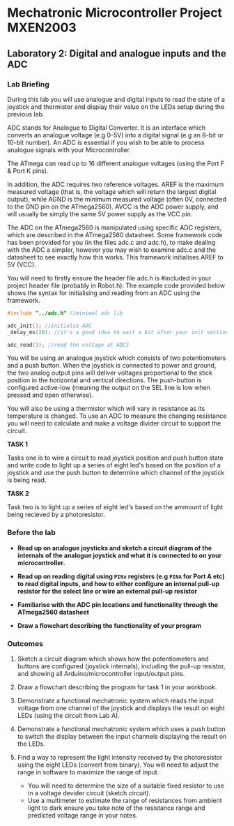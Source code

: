 # Mechatronic Microcontroller Project MXEN2003

## Laboratory 2:  Digital and analogue inputs and the ADC

### Lab Briefing

During this lab you will use analogue and digital inputs to read the state of a joystick and thermister and display their value on the LEDs setup during the previous lab.

ADC stands for Analogue to Digital Converter.  It is an interface which converts an analogue voltage (e.g 0-5V) into a digital signal (e.g an 8-bit or 10-bit number).  An ADC is essential if you wish to be able to process analogue signals with your Microcontroller.

The ATmega can read up to 16 different analogue voltages (using the Port F & Port K pins).

In addition, the ADC requires two reference voltages.  AREF is the maximum measured voltage (that is, the voltage which will return the largest digital output), while AGND is the minimum measured voltage (often 0V, connected to the GND pin on the ATmega2560).  AVCC is the ADC power supply, and will usually be simply the same 5V power supply as the VCC pin.

The ADC on the ATmega2560 is manipulated using specific ADC registers, which are described in the ATmega2560 datasheet. 
Some framework code has been provided for you (in the files adc.c and adc.h), to make dealing with the ADC a simpler, however you may wish to examine adc.c and the datasheet to see exactly how this works. This framework initialises AREF to 5V (VCC).

You will need to firstly ensure the header file adc.h is #included in your project header file (probably in Robot.h): The example code provided below shows the syntax for initialising and reading from an ADC using the framework.
```c
#include "../adc.h" //minimal adc lib

adc_init(); //initialse ADC
_delay_ms(20); //it's a good idea to wait a bit after your init section

adc_read(3); //read the voltage at ADC3
```
You will be using an analogue joystick which consists of two potentiometers and a push button. When the joystick is connected to power and ground, the two analog output pins will deliver voltages proportional to the stick position in the horizontal and vertical directions. The push-button is configured active-low (meaning the output  on the SEL line is low when pressed and open otherwise).

You will also be using a thermistor which will vary in resistance as its temperature is changed. To use an ADC to measure the changing resistance you will need to calculate and make a voltage divider circuit to support the circuit. 

**TASK 1**

Tasks one is to wire a circuit to read joystick position and push button state and write code to light up a series of eight led's based on the position of a joystick and use the push button to determine which channel of the joystick is being read.

**TASK 2**

Task two is to light up a series of eight led's based on the ammount of light being recieved by a photoresistor.

### Before the lab

  - **Read up on analogue joysticks and sketch a circuit diagram of the internals of the analogue joystick and what it is connected to on your microcontroller.**

  - **Read up on reading digital using ```PINx``` registers (e.g ```PINA``` for Port A etc) to read digital inputs, and how to either configure an internal pull-up resistor for the select line or wire an external pull-up resistor**

  - **Familiarise with the ADC pin locations and functionality through the ATmega2560 datasheet**

  - **Draw a flowchart describing the functionality of your program**


### Outcomes

1. Sketch a circuit diagram which shows how the potentiometers and buttons are configured (joystick internals), including the pull-up resistor, and showing all Arduino/microcontroller input/output pins.

2. Draw a flowchart describing the program for task 1 in your workbook.

3. Demonstrate a functional mechatronic system which reads the input voltage from one channel of the joystick and displays the result on eight LEDs (using the circuit from Lab A).

4. Demonstrate a functional mechatronic system which uses a push button to switch the display between the input channels displaying the result on the LEDs.

5. Find a way to represent the light intensity received by the photoresistor using the eight LEDs (convert from binary).  You will need to adjust the range in software to maximize the range of input.

   - You will need to determine the size of a suitable fixed resistor to use in a voltage devider circuit (sketch circuit).
   - Use a multimeter to estimate the range of resistances from ambient light to dark ensure you take note of the resistance range and predicted voltage range in your notes.
